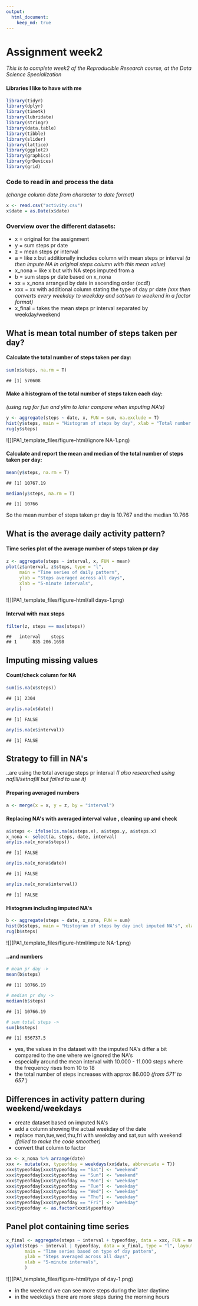 ```yaml
---
output:
  html_document:
    keep_md: true
---
```

# Assignment week2

*This is to complete week2 of the Reproducible Research course, at the Data Science Specialization*

#### Libraries I like to have with me

```r
library(tidyr)
library(dplyr)
library(timetk)
library(lubridate)
library(stringr)
library(data.table)
library(tibble)
library(slider)
library(lattice) 
library(ggplot2) 
library(graphics)  
library(grDevices) 
library(grid) 
```

### Code to read in and process the data  
*(change column date from character to date format)*

```r
x <- read.csv("activity.csv")
x$date = as.Date(x$date)
```

### Overview over the different datasets:
- x = original for the assignment
- y = sum steps pr date
- z = mean steps pr interval
- a = like x but additionally includes column with mean steps pr interval
*(a then impute NA in original steps column with this mean value)*
- x_nona = like x but with NA steps imputed from a
- b = sum steps pr date based on x_nona
- xx = x_nona arranged by date in ascending order (ocd!)
- xxx = xx with additional column stating the type of day pr date
*(xxx then converts every weekday to weekday and sat/sun to weekend in a factor format)*
- x_final = takes the mean steps pr interval separated by weekday/weekend

## What is mean total number of steps taken per day?

#### Calculate the total number of steps taken per day:

```r
sum(x$steps, na.rm = T)
```

```
## [1] 570608
```

#### Make a histogram of the total number of steps taken each day:  
*(using rug for fun and ylim to later compare when imputing NA's)*

```r
y <- aggregate(steps ~ date, x, FUN = sum, na.exclude = T)
hist(y$steps, main = "Histogram of steps by day", xlab = "Total number of steps pr day", breaks = 20, ylim = c(0, 20))
rug(y$steps)
```

![](PA1_template_files/figure-html/ignore NA-1.png)<!-- -->

#### Calculate and report the mean and median of the total number of steps taken per day:

```r
mean(y$steps, na.rm = T)
```

```
## [1] 10767.19
```

```r
median(y$steps, na.rm = T)
```

```
## [1] 10766
```

So the mean number of steps taken pr day is 10.767 and the median 10.766

## What is the average daily activity pattern?

#### Time series plot of the average number of steps taken pr day

```r
z <- aggregate(steps ~ interval, x, FUN = mean)
plot(z$interval, z$steps, type = "l",
     main = "Time series of daily pattern",
     ylab = "Steps averaged across all days",
     xlab = "5-minute intervals",
     )
```

![](PA1_template_files/figure-html/all days-1.png)<!-- -->

#### Interval with max steps


```r
filter(z, steps == max(steps))
```

```
##   interval    steps
## 1      835 206.1698
```

## Imputing missing values

#### Count/check column for NA

```r
sum(is.na(x$steps))
```

```
## [1] 2304
```

```r
any(is.na(x$date))
```

```
## [1] FALSE
```

```r
any(is.na(x$interval))
```

```
## [1] FALSE
```

## Strategy to fill in NA's 

..are using the total average steps pr interval
*(I also researched using nafill/setnafill but failed to use it)*

#### Preparing averaged numbers


```r
a <- merge(x = x, y = z, by = "interval")
```

#### Replacing NA's with averaged interval value , cleaning up and check


```r
a$steps <- ifelse(is.na(a$steps.x), a$steps.y, a$steps.x)
x_nona <- select(a, steps, date, interval)
any(is.na(x_nona$steps))
```

```
## [1] FALSE
```

```r
any(is.na(x_nona$date))
```

```
## [1] FALSE
```

```r
any(is.na(x_nona$interval))
```

```
## [1] FALSE
```

#### Histogram including imputed NA's 


```r
b <- aggregate(steps ~ date, x_nona, FUN = sum)
hist(b$steps, main = "Histogram of steps by day incl imputed NA's", xlab = "Total number of steps pr day", breaks = 20, ylim = c(0, 20))
rug(b$steps)
```

![](PA1_template_files/figure-html/impute NA-1.png)<!-- -->

#### ..and numbers

```r
# mean pr day ->
mean(b$steps)
```

```
## [1] 10766.19
```

```r
# median pr day ->
median(b$steps)
```

```
## [1] 10766.19
```

```r
# sum total steps ->
sum(b$steps)
```

```
## [1] 656737.5
```

- yes, the values in the dataset with the imputed NA's differ a bit compared to the one where we ignored the NA's
- especially around the mean interval with 10.000 - 11.000 steps where the frequency rises from 10 to 18
- the total number of steps increases with approx 86.000
*(from 571' to 657')*

## Differences in activity pattern during weekend/weekdays

- create dataset based on imputed NA's
- add a column showing the actual weekday of the date
- replace man,tue,wed,thu,fri with weekday and sat,sun with weekend
*(failed to make the code smoother)*
- convert that column to factor

```r
xx <- x_nona %>% arrange(date)
xxx <- mutate(xx, typeofday = weekdays(xx$date, abbreviate = T))
xxx$typeofday[xxx$typeofday == "Sat"] <- "weekend"
xxx$typeofday[xxx$typeofday == "Sun"] <- "weekend"
xxx$typeofday[xxx$typeofday == "Mon"] <- "weekday"
xxx$typeofday[xxx$typeofday == "Tue"] <- "weekday"
xxx$typeofday[xxx$typeofday == "Wed"] <- "weekday"
xxx$typeofday[xxx$typeofday == "Thu"] <- "weekday"
xxx$typeofday[xxx$typeofday == "Fri"] <- "weekday"
xxx$typeofday <- as.factor(xxx$typeofday)
```

## Panel plot containing time series


```r
x_final <- aggregate(steps ~ interval + typeofday, data = xxx, FUN = mean)
xyplot(steps ~ interval | typeofday, data = x_final, type = "l", layout = c(1,2),
       main = "Time series based on type of day pattern",
       ylab = "Steps averaged across all days",
       xlab = "5-minute intervals",
       )
```

![](PA1_template_files/figure-html/type of day-1.png)<!-- -->

- in the weekend we can see more steps during the later daytime
- in the weekdays there are more steps during the morning hours
